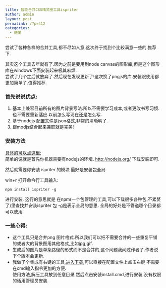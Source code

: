 ```yaml
---
title: 智能合并CSS精灵图工具ispriter
author: admin
layout: post
permalink: /?p=412
categories:
  - 随笔
---
```

尝试了各种各样的合并工具,都不尽如人意.这次终于找到个比较满意一些的.推荐下.

其实这个工具去年就有了.因为之前是要用到node canvas的图形库,但是这个图形库在windows下面安装起来极其麻烦.  
尝试了几个之后就放弃了.然后现在发现更新了!这次换了pngjs的库.安装跟使用都更加简单了.值得推荐.

### 首先说说优点:

1.  基本上兼容目前所有的图片背景写法.所以不需要学习成本,或者更改书写习惯.也不需要重新适应.以前怎么写现在还是怎么写.
2.  基于nodejs 配置文件是json格式,非常的清晰明了.
3.  跟modjs结合起来兼职就是完美!

### 安装方法

[具体的可以点这里][1];  
简单的说就是首先你机器需要有nodejs的环境. <http://nodejs.org/> 下载安装即可.

然后就需要你安装 ispriter 的模块 最好是安装包全局

win+r 打开命令行工具输入:

    npm install ispriter -g
    

进行安装. 这行的意思就是 在npm(一个包管理的工具,可以下载很多各种包,不累赘了)里查找并安装ispriter 包 -g是表示全局的意思. 全局的好处是不管道哪个目录都可以使用.

### 一些心得:

*   这个工具只是合并png 图片格式.所以我们可以把不需要合并的一些重复平铺的或者大的背景图用其他格式,比如jpg,gif.
*   生成后的图片是单条路径的形式而不是合并的,这个问题我问过作者了.作者说下个版本会更新.
*   我做了个集成有右键的工具,[进入下载][2],可以直接在配置文件上点击右键 不需要在cmd输入指令更加的方便.  
    使用方法,解压工具放到任意目录,然后点击安装install.cmd,进行安装,没有权限的话用管理员安装.

 [1]: http://imatlas.com/posts/ispriter-update/
 [2]: http://pan.baidu.com/share/link?shareid=1383695790&uk=2383161759